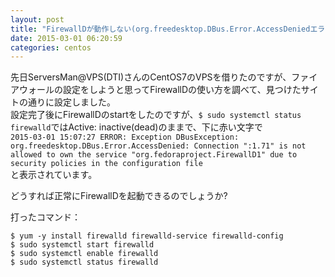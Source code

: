 ```yaml
---
layout: post
title: "FirewallDが動作しない(org.freedesktop.DBus.Error.AccessDeniedエラー)"
date: 2015-03-01 06:20:59
categories: centos
---
```

<p>先日ServersMan@VPS(DTI)さんのCentOS7のVPSを借りたのですが、ファイアウォールの設定をしようと思ってFirewallDの使い方を調べて、見つけたサイトの通りに設定しました。<br>
設定完了後にFirewallDのstartをしたのですが、<code>$ sudo systemctl status firewalld</code>ではActive: inactive(dead)のままで、下に赤い文字で<br>
<code>2015-03-01 15:07:27 ERROR: Exception DBusException: org.freedesktop.DBus.Error.AccessDenied: Connection ":1.71" is not allowed to own the service "org.fedoraproject.FirewallD1" due to security policies in the configuration file</code><br>
と表示されています。</p>

<p>どうすれば正常にFirewallDを起動できるのでしょうか?</p>

<p>打ったコマンド：</p>

<pre><code>$ yum -y install firewalld firewalld-service firewalld-config 
$ sudo systemctl start firewalld
$ sudo systemctl enable firewalld
$ sudo systemctl status firewalld
</code></pre>
